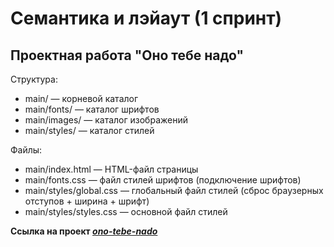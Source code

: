# Семантика и лэйаут (1 спринт)
## Проектная работа "Оно тебе надо"

Структура:
- main/ — корневой каталог
- main/fonts/ — каталог шрифтов
- main/images/ — каталог изображений
- main/styles/ — каталог стилей

Файлы:
- main/index.html — HTML-файл страницы
- main/fonts.css — файл стилей шрифтов (подключение шрифтов)
- main/styles/global.css — глобальный файл стилей (сброс браузерных отступов + ширина + шрифт)
- main/styles/styles.css — основной файл стилей

**Ссылка на проект _[ono-tebe-nado](https://github.com/alexandr-rodionov/ono-tebe-nado.git)_**
